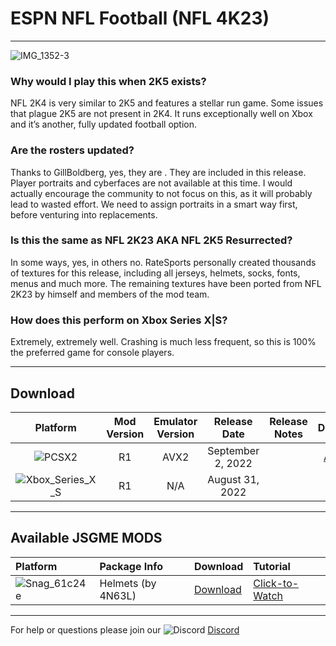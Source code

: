 # ESPN NFL Football (NFL 4K23)

-----
![IMG_1352-3](https://user-images.githubusercontent.com/69597675/187811888-e5be7de4-d71f-4848-ae72-c2d9fca8e9dc.jpg)


### Why would I play this when 2K5 exists?
NFL 2K4 is very similar to 2K5 and features a stellar run game. Some issues that plague 2K5 are not present in 2K4. It runs exceptionally well on Xbox and it’s another, fully updated football option.

### Are the rosters updated?
Thanks to GillBoldberg, yes, they are . They are included in this release. Player portraits and cyberfaces are not available at this time. I would actually encourage the community to not focus on this, as it will probably lead to wasted effort. We need to assign portraits in a smart way first, before venturing into replacements.

### Is this the same as NFL 2K23 AKA NFL 2K5 Resurrected?
In some ways, yes, in others no. RateSports personally created thousands of textures for this release, including all jerseys, helmets, socks, fonts, menus and much more. The remaining textures have been ported from NFL 2K23 by himself and members of the mod team.

### How does this perform on Xbox Series X|S?
Extremely, extremely well. Crashing is much less frequent, so this is 100% the preferred game for console players.

-----

## Download
| Platform | Mod Version | Emulator Version | Release Date  | Release Notes | Download | Tutorial |
| :-------------: | :-------------: | :-------------: | :-------------: | :-------------: | :-------------: |  :-------------: |
| ![PCSX2](https://user-images.githubusercontent.com/69597675/124647169-9baf0800-de63-11eb-974c-a7a4b2aecc1d.png) | R1 | AVX2 | September 2, 2022  |  | [Add-on](https://www.mediafire.com/file/cmme4ba0yetyuii/NFL4K23_Release_One.zip/file) | [Tutorial](https://youtu.be/iL2WJdnyoMU) |
| ![Xbox_Series_X_S](https://user-images.githubusercontent.com/69597675/155858271-c6788630-e7c0-47bb-8138-018d2d3db0c1.png) | R1 | N/A | August 31, 2022 |  | [Xbox](https://www.mediafire.com/file/k8hcj421904ri2y/NFL_4K23_-_Release_One.zip/file) | [Tutorial](https://youtu.be/H4E_zucf3IU) |

---------
## Available JSGME MODS
| Platform | Package Info | Download | Tutorial |
| :------------- | :------------- | :------------- | :------------- |
| ![Snag_61c24e](https://user-images.githubusercontent.com/69597675/150687521-fa2844f5-8343-443d-b9cc-24aebc94182a.png) | Helmets (by 4N63L) | [Download](https://www.mediafire.com/file/mrih0jmlr1k48h2/NFL4K23_Helmets_%2528by_4N63L%2529.zip/file) | [Click-to-Watch](https://youtu.be/oMYjNpCZBWk) |

---------
For help or questions please join our ![Discord](https://user-images.githubusercontent.com/69597675/124640725-d1e88980-de5b-11eb-926d-ec5f55b19a62.png) [Discord](https://discord.gg/sBVXzYb)
